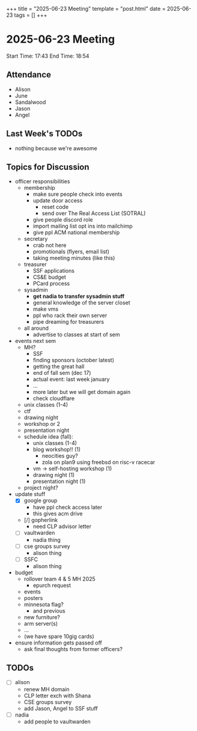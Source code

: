 +++
title = "2025-06-23 Meeting"
template = "post.html"
date = 2025-06-23
tags = []
+++

# 2025-06-23 Meeting

Start Time: 17:43
End Time: 18:54

## Attendance

- Alison
- June
- Sandalwood
- Jason
- Angel

## Last Week's TODOs

- nothing because we're awesome

## Topics for Discussion

- officer responsibilities
    - membership
        - make sure people check into events
        - update door access
            - reset code
            - send over The Real Access List (SOTRAL)
        - give people discord role
        - import mailing list opt ins into mailchimp
        - give ppl ACM national membership
    - secretary
        - crab not here
        - promotionals (flyers, email list)
        - taking meeting minutes (like this)
    - treasurer
        - SSF applications
        - CS&E budget
        - PCard process
    - sysadmin
        - **get nadia to transfer sysadmin stuff**
        - general knowledge of the server closet
        - make vms
        - ppl who rack their own server
        - pipe dreaming for treasurers
    - all around
        - advertise to classes at start of sem
- events next sem
    - MH?
        - SSF
        - finding sponsors (october latest)
        - getting the great hall
        - end of fall sem (dec 17)
        - actual event: last week january
        - ...
        - more later but we will get domain again
        - check cloudflare
    - unix classes (1-4)
    - ctf
    - drawing night
    - workshop or 2
    - presentation night
    - schedule idea (fall):
        - unix classes (1-4)
        - blog workshop!! (1)
            - neocities guy?
            - zola on plan9 using freebsd on risc-v racecar
        - vm -> self-hosting workshop (1)
        - drawing night (1)
        - presentation night (1)
    - project night?
- update stuff
    - [x] google group
        - have ppl check access later
        - this gives acm drive
    - [/] gopherlink
        - need CLP advisor letter
    - [ ] vaultwarden
        - nadia thing
    - [ ] cse groups survey
        - alison thing
    - [ ] SSFC
        - alison thing
- budget
    - rollover team 4 & 5 MH 2025
        - epurch request
    - events
    - posters
    - minnesota flag?
        - and previous
    - new furniture?
    - arm server(s)
    - ...
    - (we have spare 10gig cards)
- ensure information gets passed off
    - ask final thoughts from former officers?

## TODOs

- [ ] alison
    - renew MH domain
    - CLP letter exch with Shana
    - CSE groups survey
    - add Jason, Angel to SSF stuff
- [ ] nadia
    - add people to vaultwarden
